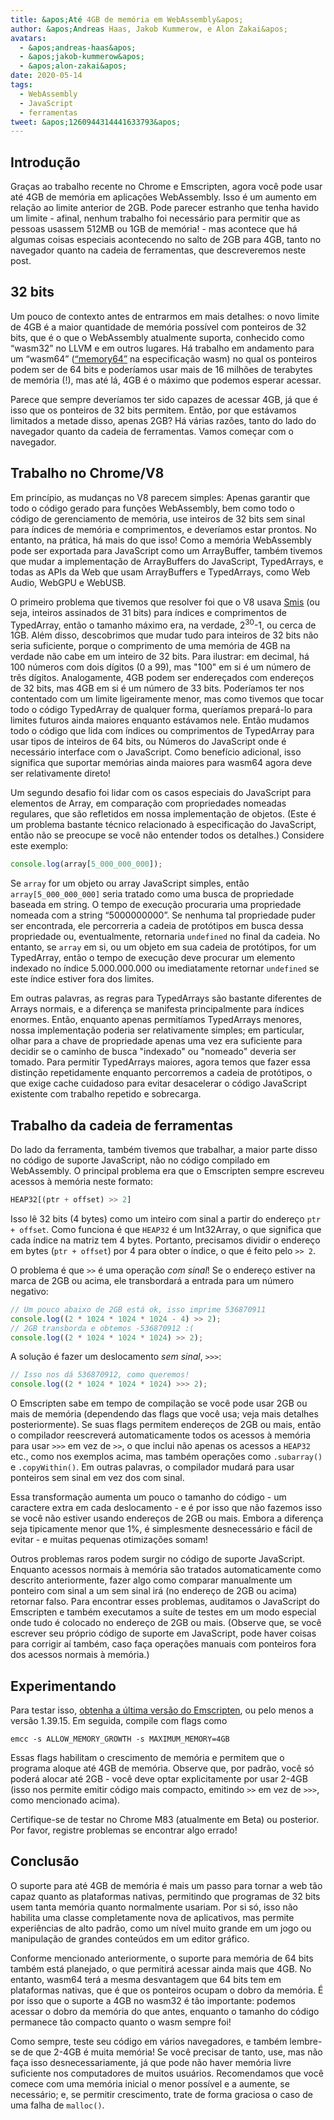 ```yaml
---
title: &apos;Até 4GB de memória em WebAssembly&apos;
author: &apos;Andreas Haas, Jakob Kummerow, e Alon Zakai&apos;
avatars:
  - &apos;andreas-haas&apos;
  - &apos;jakob-kummerow&apos;
  - &apos;alon-zakai&apos;
date: 2020-05-14
tags:
  - WebAssembly
  - JavaScript
  - ferramentas
tweet: &apos;1260944314441633793&apos;
---
```


## Introdução

Graças ao trabalho recente no Chrome e Emscripten, agora você pode usar até 4GB de memória em aplicações WebAssembly. Isso é um aumento em relação ao limite anterior de 2GB. Pode parecer estranho que tenha havido um limite - afinal, nenhum trabalho foi necessário para permitir que as pessoas usassem 512MB ou 1GB de memória! - mas acontece que há algumas coisas especiais acontecendo no salto de 2GB para 4GB, tanto no navegador quanto na cadeia de ferramentas, que descreveremos neste post.

<!--truncate-->
## 32 bits

Um pouco de contexto antes de entrarmos em mais detalhes: o novo limite de 4GB é a maior quantidade de memória possível com ponteiros de 32 bits, que é o que o WebAssembly atualmente suporta, conhecido como “wasm32” no LLVM e em outros lugares. Há trabalho em andamento para um “wasm64” ([“memory64”](https://github.com/WebAssembly/memory64/blob/master/proposals/memory64/Overview.md) na especificação wasm) no qual os ponteiros podem ser de 64 bits e poderíamos usar mais de 16 milhões de terabytes de memória (!), mas até lá, 4GB é o máximo que podemos esperar acessar.

Parece que sempre deveríamos ter sido capazes de acessar 4GB, já que é isso que os ponteiros de 32 bits permitem. Então, por que estávamos limitados a metade disso, apenas 2GB? Há várias razões, tanto do lado do navegador quanto da cadeia de ferramentas. Vamos começar com o navegador.

## Trabalho no Chrome/V8

Em princípio, as mudanças no V8 parecem simples: Apenas garantir que todo o código gerado para funções WebAssembly, bem como todo o código de gerenciamento de memória, use inteiros de 32 bits sem sinal para índices de memória e comprimentos, e deveríamos estar prontos. No entanto, na prática, há mais do que isso! Como a memória WebAssembly pode ser exportada para JavaScript como um ArrayBuffer, também tivemos que mudar a implementação de ArrayBuffers do JavaScript, TypedArrays, e todas as APIs da Web que usam ArrayBuffers e TypedArrays, como Web Audio, WebGPU e WebUSB.

O primeiro problema que tivemos que resolver foi que o V8 usava [Smis](https://v8.dev/blog/pointer-compression#value-tagging-in-v8) (ou seja, inteiros assinados de 31 bits) para índices e comprimentos de TypedArray, então o tamanho máximo era, na verdade, 2<sup>30</sup>-1, ou cerca de 1GB. Além disso, descobrimos que mudar tudo para inteiros de 32 bits não seria suficiente, porque o comprimento de uma memória de 4GB na verdade não cabe em um inteiro de 32 bits. Para ilustrar: em decimal, há 100 números com dois dígitos (0 a 99), mas "100" em si é um número de três dígitos. Analogamente, 4GB podem ser endereçados com endereços de 32 bits, mas 4GB em si é um número de 33 bits. Poderíamos ter nos contentado com um limite ligeiramente menor, mas como tivemos que tocar todo o código TypedArray de qualquer forma, queríamos prepará-lo para limites futuros ainda maiores enquanto estávamos nele. Então mudamos todo o código que lida com índices ou comprimentos de TypedArray para usar tipos de inteiros de 64 bits, ou Números do JavaScript onde é necessário interface com o JavaScript. Como benefício adicional, isso significa que suportar memórias ainda maiores para wasm64 agora deve ser relativamente direto!

Um segundo desafio foi lidar com os casos especiais do JavaScript para elementos de Array, em comparação com propriedades nomeadas regulares, que são refletidos em nossa implementação de objetos. (Este é um problema bastante técnico relacionado à especificação do JavaScript, então não se preocupe se você não entender todos os detalhes.) Considere este exemplo:

```js
console.log(array[5_000_000_000]);
```

Se `array` for um objeto ou array JavaScript simples, então `array[5_000_000_000]` seria tratado como uma busca de propriedade baseada em string. O tempo de execução procuraria uma propriedade nomeada com a string “5000000000”. Se nenhuma tal propriedade puder ser encontrada, ele percorreria a cadeia de protótipos em busca dessa propriedade ou, eventualmente, retornaria `undefined` no final da cadeia. No entanto, se `array` em si, ou um objeto em sua cadeia de protótipos, for um TypedArray, então o tempo de execução deve procurar um elemento indexado no índice 5.000.000.000 ou imediatamente retornar `undefined` se este índice estiver fora dos limites.

Em outras palavras, as regras para TypedArrays são bastante diferentes de Arrays normais, e a diferença se manifesta principalmente para índices enormes. Então, enquanto apenas permitíamos TypedArrays menores, nossa implementação poderia ser relativamente simples; em particular, olhar para a chave de propriedade apenas uma vez era suficiente para decidir se o caminho de busca "indexado" ou "nomeado" deveria ser tomado. Para permitir TypedArrays maiores, agora temos que fazer essa distinção repetidamente enquanto percorremos a cadeia de protótipos, o que exige cache cuidadoso para evitar desacelerar o código JavaScript existente com trabalho repetido e sobrecarga.

## Trabalho da cadeia de ferramentas

Do lado da ferramenta, também tivemos que trabalhar, a maior parte disso no código de suporte JavaScript, não no código compilado em WebAssembly. O principal problema era que o Emscripten sempre escreveu acessos à memória neste formato:

```js
HEAP32[(ptr + offset) >> 2]
```

Isso lê 32 bits (4 bytes) como um inteiro com sinal a partir do endereço `ptr + offset`. Como funciona é que `HEAP32` é um Int32Array, o que significa que cada índice na matriz tem 4 bytes. Portanto, precisamos dividir o endereço em bytes (`ptr + offset`) por 4 para obter o índice, o que é feito pelo `>> 2`.

O problema é que `>>` é uma operação *com sinal*! Se o endereço estiver na marca de 2GB ou acima, ele transbordará a entrada para um número negativo:

```js
// Um pouco abaixo de 2GB está ok, isso imprime 536870911
console.log((2 * 1024 * 1024 * 1024 - 4) >> 2);
// 2GB transborda e obtemos -536870912 :(
console.log((2 * 1024 * 1024 * 1024) >> 2);
```

A solução é fazer um deslocamento *sem sinal*, `>>>`:

```js
// Isso nos dá 536870912, como queremos!
console.log((2 * 1024 * 1024 * 1024) >>> 2);
```

O Emscripten sabe em tempo de compilação se você pode usar 2GB ou mais de memória (dependendo das flags que você usa; veja mais detalhes posteriormente). Se suas flags permitem endereços de 2GB ou mais, então o compilador reescreverá automaticamente todos os acessos à memória para usar `>>>` em vez de `>>`, o que inclui não apenas os acessos a `HEAP32` etc., como nos exemplos acima, mas também operações como `.subarray()` e `.copyWithin()`. Em outras palavras, o compilador mudará para usar ponteiros sem sinal em vez dos com sinal.

Essa transformação aumenta um pouco o tamanho do código - um caractere extra em cada deslocamento - e é por isso que não fazemos isso se você não estiver usando endereços de 2GB ou mais. Embora a diferença seja tipicamente menor que 1%, é simplesmente desnecessário e fácil de evitar - e muitas pequenas otimizações somam!

Outros problemas raros podem surgir no código de suporte JavaScript. Enquanto acessos normais à memória são tratados automaticamente como descrito anteriormente, fazer algo como comparar manualmente um ponteiro com sinal a um sem sinal irá (no endereço de 2GB ou acima) retornar falso. Para encontrar esses problemas, auditamos o JavaScript do Emscripten e também executamos a suíte de testes em um modo especial onde tudo é colocado no endereço de 2GB ou mais. (Observe que, se você escrever seu próprio código de suporte em JavaScript, pode haver coisas para corrigir aí também, caso faça operações manuais com ponteiros fora dos acessos normais à memória.)

## Experimentando

Para testar isso, [obtenha a última versão do Emscripten](https://emscripten.org/docs/getting_started/downloads.html), ou pelo menos a versão 1.39.15. Em seguida, compile com flags como

```
emcc -s ALLOW_MEMORY_GROWTH -s MAXIMUM_MEMORY=4GB
```

Essas flags habilitam o crescimento de memória e permitem que o programa aloque até 4GB de memória. Observe que, por padrão, você só poderá alocar até 2GB - você deve optar explicitamente por usar 2-4GB (isso nos permite emitir código mais compacto, emitindo `>>` em vez de `>>>`, como mencionado acima).

Certifique-se de testar no Chrome M83 (atualmente em Beta) ou posterior. Por favor, registre problemas se encontrar algo errado!

## Conclusão

O suporte para até 4GB de memória é mais um passo para tornar a web tão capaz quanto as plataformas nativas, permitindo que programas de 32 bits usem tanta memória quanto normalmente usariam. Por si só, isso não habilita uma classe completamente nova de aplicativos, mas permite experiências de alto padrão, como um nível muito grande em um jogo ou manipulação de grandes conteúdos em um editor gráfico.

Conforme mencionado anteriormente, o suporte para memória de 64 bits também está planejado, o que permitirá acessar ainda mais que 4GB. No entanto, wasm64 terá a mesma desvantagem que 64 bits tem em plataformas nativas, que é que os ponteiros ocupam o dobro da memória. É por isso que o suporte a 4GB no wasm32 é tão importante: podemos acessar o dobro da memória do que antes, enquanto o tamanho do código permanece tão compacto quanto o wasm sempre foi!

Como sempre, teste seu código em vários navegadores, e também lembre-se de que 2-4GB é muita memória! Se você precisar de tanto, use, mas não faça isso desnecessariamente, já que pode não haver memória livre suficiente nos computadores de muitos usuários. Recomendamos que você comece com uma memória inicial o menor possível e a aumente, se necessário; e, se permitir crescimento, trate de forma graciosa o caso de uma falha de `malloc()`.
